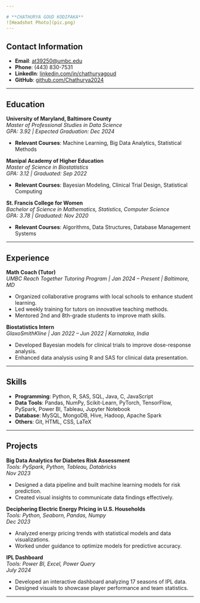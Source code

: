 ```yaml
---

# **CHATHURYA GOUD KODIPAKA**
![Headshot Photo](pic.png)
---
```


## Contact Information

- **Email**: [at39250@umbc.edu](mailto:at39250@umbc.edu)  
- **Phone**: (443) 830-7531  
- **LinkedIn**: [linkedin.com/in/chathuryagoud](https://linkedin.com/in/chathuryagoud)  
- **GitHub**: [github.com/Chathurya2024](https://github.com/Chathurya2024)  

---

## Education

**University of Maryland, Baltimore County**  
*Master of Professional Studies in Data Science*  
*GPA: 3.92 | Expected Graduation: Dec 2024*

- **Relevant Courses**: Machine Learning, Big Data Analytics, Statistical Methods  

**Manipal Academy of Higher Education**  
*Master of Science in Biostatistics*  
*GPA: 3.12 | Graduated: Sep 2022*

- **Relevant Courses**: Bayesian Modeling, Clinical Trial Design, Statistical Computing  

**St. Francis College for Women**  
*Bachelor of Science in Mathematics, Statistics, Computer Science*  
*GPA: 3.78 | Graduated: Nov 2020*

- **Relevant Courses**: Algorithms, Data Structures, Database Management Systems  

---

## Experience

**Math Coach (Tutor)**  
*UMBC Reach Together Tutoring Program | Jan 2024 – Present | Baltimore, MD*  

- Organized collaborative programs with local schools to enhance student learning.
- Led weekly training for tutors on innovative teaching methods.
- Mentored 2nd and 8th-grade students to improve math skills.

**Biostatistics Intern**  
*GlaxoSmithKline | Jan 2022 – Jun 2022 | Karnataka, India*  

- Developed Bayesian models for clinical trials to improve dose-response analysis.
- Enhanced data analysis using R and SAS for clinical data presentation.

---

## Skills

- **Programming**: Python, R, SAS, SQL, Java, C, JavaScript  
- **Data Tools**: Pandas, NumPy, Scikit-Learn, PyTorch, TensorFlow, PySpark, Power BI, Tableau, Jupyter Notebook  
- **Database**: MySQL, MongoDB, Hive, Hadoop, Apache Spark  
- **Others**: Git, HTML, CSS, LaTeX  

---

## Projects

**Big Data Analytics for Diabetes Risk Assessment**  
*Tools: PySpark, Python, Tableau, Databricks*  
*Nov 2023*  

- Designed a data pipeline and built machine learning models for risk prediction.
- Created visual insights to communicate data findings effectively.

**Deciphering Electric Energy Pricing in U.S. Households**  
*Tools: Python, Seaborn, Pandas, Numpy*  
*Dec 2023*  

- Analyzed energy pricing trends with statistical models and data visualizations.
- Worked under guidance to optimize models for predictive accuracy.

**IPL Dashboard**  
*Tools: Power BI, Excel, Power Query*  
*July 2024*  

- Developed an interactive dashboard analyzing 17 seasons of IPL data.
- Designed visuals to showcase player performance and team statistics.

---
